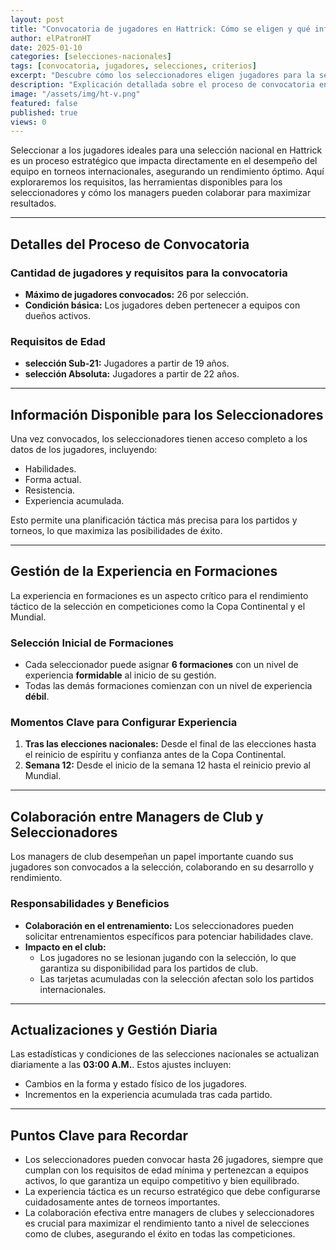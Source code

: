 ```yaml
---
layout: post
title: "Convocatoria de jugadores en Hattrick: Cómo se eligen y qué influye en la selección"
author: elPatronHT
date: 2025-01-10
categories: [selecciones-nacionales]
tags: [convocatoria, jugadores, selecciones, criterios]
excerpt: "Descubre cómo los seleccionadores eligen jugadores para la selección nacional en Hattrick, qué criterios usan y cómo influye el rendimiento de los futbolistas."
description: "Explicación detallada sobre el proceso de convocatoria en Hattrick, los factores que influyen en la selección de jugadores y cómo optimizar su rendimiento en la selección."
image: "/assets/img/ht-v.png"
featured: false
published: true
views: 0
---
```


Seleccionar a los jugadores ideales para una selección nacional en Hattrick es un proceso estratégico que impacta directamente en el desempeño del equipo en torneos internacionales, asegurando un rendimiento óptimo. Aquí exploraremos los requisitos, las herramientas disponibles para los seleccionadores y cómo los managers pueden colaborar para maximizar resultados.

---

## Detalles del Proceso de Convocatoria

### Cantidad de jugadores y requisitos para la convocatoria

- **Máximo de jugadores convocados:** 26 por selección.
- **Condición básica:** Los jugadores deben pertenecer a equipos con dueños activos.

### Requisitos de Edad

- **selección Sub-21:** Jugadores a partir de 19 años.
- **selección Absoluta:** Jugadores a partir de 22 años.

---

## Información Disponible para los Seleccionadores

Una vez convocados, los seleccionadores tienen acceso completo a los datos de los jugadores, incluyendo:

- Habilidades.
- Forma actual.
- Resistencia.
- Experiencia acumulada.

Esto permite una planificación táctica más precisa para los partidos y torneos, lo que maximiza las posibilidades de éxito.

---

## Gestión de la Experiencia en Formaciones

La experiencia en formaciones es un aspecto crítico para el rendimiento táctico de la selección en competiciones como la Copa Continental y el Mundial.

### Selección Inicial de Formaciones

- Cada seleccionador puede asignar **6 formaciones** con un nivel de experiencia **formidable** al inicio de su gestión.
- Todas las demás formaciones comienzan con un nivel de experiencia **débil**.

### Momentos Clave para Configurar Experiencia

1. **Tras las elecciones nacionales:** Desde el final de las elecciones hasta el reinicio de espíritu y confianza antes de la Copa Continental.
2. **Semana 12:** Desde el inicio de la semana 12 hasta el reinicio previo al Mundial.

---

## Colaboración entre Managers de Club y Seleccionadores

Los managers de club desempeñan un papel importante cuando sus jugadores son convocados a la selección, colaborando en su desarrollo y rendimiento.

### Responsabilidades y Beneficios

- **Colaboración en el entrenamiento:** Los seleccionadores pueden solicitar entrenamientos específicos para potenciar habilidades clave.
- **Impacto en el club:**
  - Los jugadores no se lesionan jugando con la selección, lo que garantiza su disponibilidad para los partidos de club.
  - Las tarjetas acumuladas con la selección afectan solo los partidos internacionales.

---

## Actualizaciones y Gestión Diaria

Las estadísticas y condiciones de las selecciones nacionales se actualizan diariamente a las **03:00 A.M.**. Estos ajustes incluyen:

- Cambios en la forma y estado físico de los jugadores.
- Incrementos en la experiencia acumulada tras cada partido.

---

## Puntos Clave para Recordar

- Los seleccionadores pueden convocar hasta 26 jugadores, siempre que cumplan con los requisitos de edad mínima y pertenezcan a equipos activos, lo que garantiza un equipo competitivo y bien equilibrado.
- La experiencia táctica es un recurso estratégico que debe configurarse cuidadosamente antes de torneos importantes.
- La colaboración efectiva entre managers de clubes y seleccionadores es crucial para maximizar el rendimiento tanto a nivel de selecciones como de clubes, asegurando el éxito en todas las competiciones.
